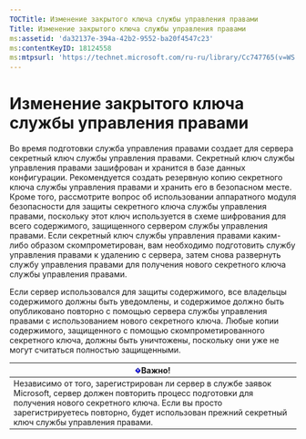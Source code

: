 ```yaml
---
TOCTitle: Изменение закрытого ключа службы управления правами
Title: Изменение закрытого ключа службы управления правами
ms:assetid: 'da32137e-394a-42b2-9552-ba20f4547c23'
ms:contentKeyID: 18124558
ms:mtpsurl: 'https://technet.microsoft.com/ru-ru/library/Cc747765(v=WS.10)'
---
```


Изменение закрытого ключа службы управления правами
===================================================

Во время подготовки служба управления правами создает для сервера секретный ключ службы управления правами. Секретный ключ службы управления правами зашифрован и хранится в базе данных конфигурации. Рекомендуется создать резервную копию секретного ключа службы управления правами и хранить его в безопасном месте. Кроме того, рассмотрите вопрос об использовании аппаратного модуля безопасности для защиты секретного ключа службы управления правами, поскольку этот ключ используется в схеме шифрования для всего содержимого, защищенного сервером службы управления правами. Если секретный ключ службы управления правами каким-либо образом скомпрометирован, вам необходимо подготовить службу управления правами к удалению с сервера, затем снова развернуть службу управления правами для получения нового секретного ключа службы управления правами.

Если сервер использовался для защиты содержимого, все владельцы содержимого должны быть уведомлены, и содержимое должно быть опубликовано повторно с помощью сервера службы управления правами с использованием нового секретного ключа. Любые копии содержимого, защищенного с помощью скомпрометированного секретного ключа, должны быть уничтожены, поскольку они уже не могут считаться полностью защищенными.

| ![](/security-updates/images/Cc747765.Important(WS.10).gif)Важно!                                                                                                                                                                                              |
|---------------------------------------------------------------------------------------------------------------------------------------------------------------------------------------------------------------------------------------------------------------------------|
| Независимо от того, зарегистрирован ли сервер в службе заявок Microsoft, сервер должен повторить процесс подготовки для получения нового секретного ключа. Если вы просто зарегистрируетесь повторно, будет использован прежний секретный ключ службы управления правами. |
